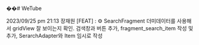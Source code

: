 ��#   W e T u b e 


2023/09/25  pm 21:13 
장재원 [FEAT] : ⚙️ SearchFragment 더미데이터를 사용해서 gridView 잘 보이는지 확인.
검색창과 버튼 추가, fragment_search_item 작성 및 추가, SerarchAdapter와 Item 임시로 작성
